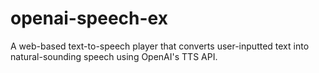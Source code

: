 # openai-speech-ex
A web-based text-to-speech player that converts user-inputted text into natural-sounding speech using OpenAI's TTS API.
